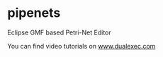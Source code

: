 pipenets
========

Eclipse GMF based Petri-Net Editor

You can find video tutorials on www.dualexec.com
